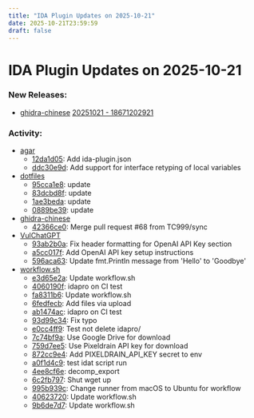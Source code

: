 ```yaml
---
title: "IDA Plugin Updates on 2025-10-21"
date: 2025-10-21T23:59:59
draft: false
---
```


# IDA Plugin Updates on 2025-10-21

### New Releases:
  - [ghidra-chinese](https://github.com/TC999/ghidra-chinese) [20251021 - 18671202921](https://github.com/TC999/ghidra-chinese/releases/tag/20251021-18671202921)

### Activity:
  - [agar](https://github.com/junron/agar)
    - [12da1d05](https://github.com/junron/agar/commit/12da1d054eab770582ba82ed9e9e5661c8135476): Add ida-plugin.json
    - [ddc30e9d](https://github.com/junron/agar/commit/ddc30e9d83b2ee4950ff6788c6a9a2bbcb3601c5): Add support for interface retyping of local variables
  - [dotfiles](https://github.com/RioKato/dotfiles)
    - [95cca1e8](https://github.com/RioKato/dotfiles/commit/95cca1e88b07faf5bbe36ee8ae5b22124ea909fa): update
    - [83dcbd8f](https://github.com/RioKato/dotfiles/commit/83dcbd8f3f580957eb944909c3ac249a5c11b7ed): update
    - [1ae3beda](https://github.com/RioKato/dotfiles/commit/1ae3bedaaa9e36f7893b16c692289f61509e18c2): update
    - [0889be39](https://github.com/RioKato/dotfiles/commit/0889be3907cead5867fb490751abc0fd22f803dd): update
  - [ghidra-chinese](https://github.com/TC999/ghidra-chinese)
    - [42366ce0](https://github.com/TC999/ghidra-chinese/commit/42366ce0c3918fdc305110fc1242910d6ac4a879): Merge pull request #68 from TC999/sync
  - [VulChatGPT](https://github.com/ke0z/VulChatGPT)
    - [93ab2b0a](https://github.com/ke0z/VulChatGPT/commit/93ab2b0a90e6e646c1564a85e9a33fdc2142d646): Fix header formatting for OpenAI API Key section
    - [a5cc017f](https://github.com/ke0z/VulChatGPT/commit/a5cc017f1e2dccea31662382184eba3fd9fe6f90): Add OpenAI API key setup instructions
    - [596aca63](https://github.com/ke0z/VulChatGPT/commit/596aca632d55842f92be969ce2960792fd5e9aab): Update fmt.Println message from 'Hello' to 'Goodbye'
  - [workflow.sh](https://github.com/InfinityNichto/workflow.sh)
    - [e3d65e2a](https://github.com/InfinityNichto/workflow.sh/commit/e3d65e2a4930330644c3f2739a6067f622297b70): Update workflow.sh
    - [4060190f](https://github.com/InfinityNichto/workflow.sh/commit/4060190f30dc878b457d43e87581d15a9e2809fb): idapro on CI test
    - [fa8311b6](https://github.com/InfinityNichto/workflow.sh/commit/fa8311b61dd3253acf84d028bef13a8600cb1a68): Update workflow.sh
    - [6fedfecb](https://github.com/InfinityNichto/workflow.sh/commit/6fedfecb4095f0f677bcb5c7c894b8ba2ed05d75): Add files via upload
    - [ab1474ac](https://github.com/InfinityNichto/workflow.sh/commit/ab1474acf25f4b862a16ca0438ebae74fe51dec9): idapro on CI test
    - [93d99c34](https://github.com/InfinityNichto/workflow.sh/commit/93d99c34f63b922bc9414bf3cca3a3e64fb0ed34): Fix typo
    - [e0cc4ff9](https://github.com/InfinityNichto/workflow.sh/commit/e0cc4ff97e7032c0607d5e333c3f279add529554): Test not delete idapro/
    - [7c74bf9a](https://github.com/InfinityNichto/workflow.sh/commit/7c74bf9a6ca16a1e4618ed89585e3d6f8922b164): Use Google Drive for download
    - [759d7ee5](https://github.com/InfinityNichto/workflow.sh/commit/759d7ee593c52e3831740de3fd0db67f128bd8b1): Use Pixeldrain API key for download
    - [872cc9e4](https://github.com/InfinityNichto/workflow.sh/commit/872cc9e439f0381eee4aac1aded7ae5b7df546ad): Add PIXELDRAIN_API_KEY secret to env
    - [a0f1d4c9](https://github.com/InfinityNichto/workflow.sh/commit/a0f1d4c9977274740314f504868b09cc55bb7187): test idat script run
    - [4ee8cf6e](https://github.com/InfinityNichto/workflow.sh/commit/4ee8cf6e442464c674cf5085a0e867be10472d22): decomp_export
    - [6c2fb797](https://github.com/InfinityNichto/workflow.sh/commit/6c2fb797503b8dd576a5acfc2403e608c62d3c2f): Shut wget up
    - [995b939c](https://github.com/InfinityNichto/workflow.sh/commit/995b939c0b0ea2ddf790affbf246fe9d260bc73b): Change runner from macOS to Ubuntu for workflow
    - [40623720](https://github.com/InfinityNichto/workflow.sh/commit/40623720e68f3503d88ea1f4bbec316df6529b4a): Update workflow.sh
    - [9b6de7d7](https://github.com/InfinityNichto/workflow.sh/commit/9b6de7d79cc0b0f2aa3618ae516cec77710f1315): Update workflow.sh
